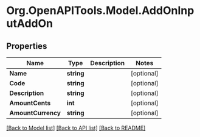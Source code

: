 
# Org.OpenAPITools.Model.AddOnInputAddOn

## Properties

Name | Type | Description | Notes
------------ | ------------- | ------------- | -------------
**Name** | **string** |  | [optional] 
**Code** | **string** |  | [optional] 
**Description** | **string** |  | [optional] 
**AmountCents** | **int** |  | [optional] 
**AmountCurrency** | **string** |  | [optional] 

[[Back to Model list]](../README.md#documentation-for-models)
[[Back to API list]](../README.md#documentation-for-api-endpoints)
[[Back to README]](../README.md)

